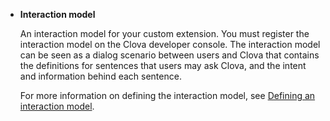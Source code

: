 ﻿* **Interaction model**

  An interaction model for your custom extension. You must register the interaction model on the Clova developer console. The interaction model can be seen as a dialog scenario between users and Clova that contains the definitions for sentences that users may ask Clova, and the intent and information behind each sentence.

  For more information on defining the interaction model, see [Defining an interaction model](/Design/Design_Guideline_For_Extension.md#DefineInteractionModel).
